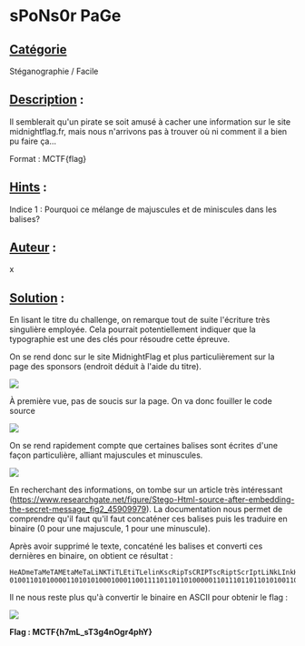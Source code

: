 # **sPoNs0r PaGe**
## <u>**Catégorie**</u>

Stéganographie / Facile

## <u>**Description**</u> :

Il semblerait qu'un pirate se soit amusé à cacher une information sur le site midnightflag.fr, mais nous n'arrivons pas à trouver où ni comment il a bien pu faire ça...

Format : MCTF{flag}

## <u>**Hints**</u> :

Indice 1 : Pourquoi ce mélange de majuscules et de miniscules dans les balises?

## <u>**Auteur**</u> :

x

## <u>Solution</u> :

En lisant le titre du challenge, on remarque tout de suite l'écriture très singulière employée. Cela pourrait potentiellement indiquer que la typographie est une des clés pour résoudre cette épreuve.

On se rend donc sur le site MidnightFlag et plus particulièrement sur la page des sponsors (endroit déduit à l'aide du titre).

![](./photos/sponsors.png)

À première vue, pas de soucis sur la page. On va donc fouiller le code source

![](./photos/source.png)

On se rend rapidement compte que certaines balises sont écrites d'une façon particulière, alliant majuscules et minuscules.

![](./photos/balises.png)

En recherchant des informations, on tombe sur un article très intéressant (https://www.researchgate.net/figure/Stego-Html-source-after-embedding-the-secret-message_fig2_45909979). La documentation nous permet de comprendre qu'il faut qu'il faut concaténer ces balises puis les traduire en binaire (0 pour une majuscule, 1 pour une minuscule).

Après avoir supprimé le texte, concaténé les balises et converti ces dernières en binaire, on obtient ce résultat :

```
HeADmeTaMeTAMEtaMeTaLiNKTiTLEtiTLelinKscRipTsCRIPTscRiptScrIptLiNkLInkHEAdHeaderNavdIVaiMgAbUtTONSpaNSpaNbuTTondIVdiVaAAAdiVdivDIvNAvheaDerDIvdiVdivDIvDIVdiVdIVDivdIVMAIndIvSECTiOndIVdIvdivdIv
010011010100001101010100010001100111101101101000001101110110110101001100010111110111001101010100001100110110011100110100011011100100111101100111011100100011010001110000011010000101100101111101
```

Il ne nous reste plus qu'à convertir le binaire en ASCII pour obtenir le flag : 

![](./photos/flag.png)

**Flag : MCTF{h7mL_sT3g4nOgr4phY}**